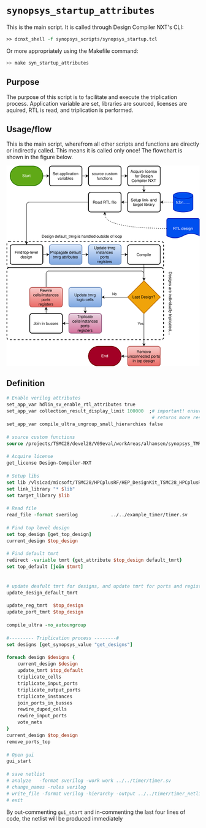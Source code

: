 # ```synopsys_startup_attributes```

This is the main script. It is called through Design Compiler NXT's CLI:

```tcl
>> dcnxt_shell -f synopsys_scripts/synopsys_startup.tcl
```

Or more appropriately using the Makefile command:

```bash
>> make syn_startup_attributes
```

## Purpose

The purpose of this script is to facilitate and execute the triplication process. Application variable are set, libraries are sourced, licenses are aquired, RTL is read, and triplication is performed.

## Usage/flow

This is the main script, wherefrom all other scripts and functions are directly or indirectly called. This means it is called only once! The flowchart is shown in the figure below.

<picture>
  <source media="(prefers-color-scheme: dark)" srcset="figures/dark-mode/flowchart_v3.drawio.svg">
  <img alt="Flowchart" src="figures/light-mode/flowchart_v3.drawio.svg">
</picture>

## Definition

```tcl
# Enable verilog attributes
set_app_var hdlin_sv_enable_rtl_attributes true
set_app_var collection_result_display_limit 100000  ;# important! ensures searching functions 
                                                     # returns more results than the first 100
set_app_var compile_ultra_ungroup_small_hierarchies false

# source custom functions
source /projects/TSMC28/devel28/V09eval/workAreas/alhansen/synopsys_TMR_test/libs/tmrt_lib.tcl

# Acquire license
get_license Design-Compiler-NXT

# Setup libs
set lib /vlsicad/micsoft/TSMC28/HPCplusRF/HEP_DesignKit_TSMC28_HPCplusRF_v1.1/TSMCHOME/digital/Front_End/timing_power_noise/NLDM/tcbn28hpcplusbwp7t30p140_180a/tcbn28hpcplusbwp7t30p140ffg0p88v0c.db
set link_library "* $lib"
set target_library $lib

# Read file
read_file -format sverilog            ../../example_timer/timer.sv

# Find top level design
set top_design [get_top_design]
current_design $top_design

# Find default tmrt
redirect -variable tmrt {get_attribute $top_design default_tmrt}
set top_default [join $tmrt]


# update deafult tmrt for designs, and update tmrt for ports and registers (non-overriding)
update_design_default_tmrt

update_reg_tmrt  $top_design
update_port_tmrt $top_design

compile_ultra -no_autoungroup

#--------- Triplication process --------#
set designs [get_synopsys_value "get_designs"]

foreach design $designs {
    current_design $design
    update_tmrt $top_default
    triplicate_cells
    triplicate_input_ports
    triplicate_output_ports
    triplicate_instances
    join_ports_in_busses
    rewire_duped_cells
    rewire_input_ports
    vote_nets
}
current_design $top_design
remove_ports_top

# Open gui
gui_start 

# save netlist
# analyze   -format sverilog -work work ../../timer/timer.sv 
# change_names -rules verilog
# write_file -format verilog -hierarchy -output ../../timer/timer_netlist.v 
# exit
```

By out-commenting ```gui_start``` and in-commenting the last four lines of code, the netlist will be produced immediately
